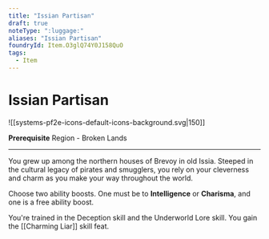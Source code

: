 ```yaml
---
title: "Issian Partisan"
draft: true
noteType: ":luggage:"
aliases: "Issian Partisan"
foundryId: Item.O3glQ74Y0J158QuO
tags:
  - Item
---
```


# Issian Partisan
![[systems-pf2e-icons-default-icons-background.svg|150]]

**Prerequisite** Region - Broken Lands

* * *

You grew up among the northern houses of Brevoy in old Issia. Steeped in the cultural legacy of pirates and smugglers, you rely on your cleverness and charm as you make your way throughout the world.

Choose two ability boosts. One must be to **Intelligence** or **Charisma**, and one is a free ability boost.

You're trained in the Deception skill and the Underworld Lore skill. You gain the [[Charming Liar]] skill feat.
